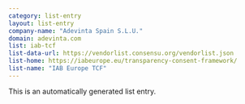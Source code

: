```yaml
---
category: list-entry
layout: list-entry
company-name: "Adevinta Spain S.L.U."
domain: adevinta.com
list: iab-tcf
list-data-url: https://vendorlist.consensu.org/vendorlist.json
list-home: https://iabeurope.eu/transparency-consent-framework/
list-name: "IAB Europe TCF"
---
```


This is an automatically generated list entry.
